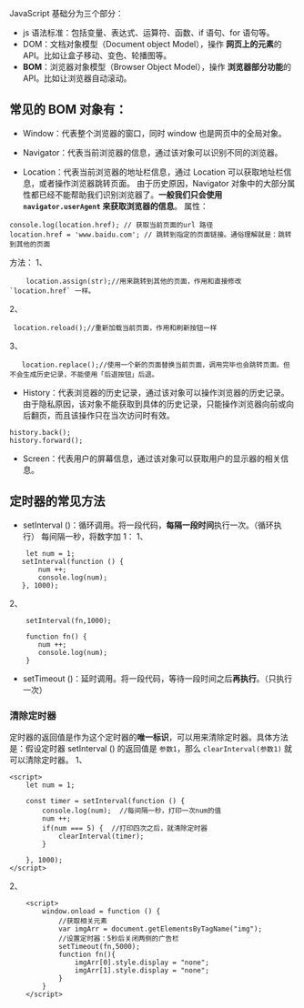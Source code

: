JavaScript 基础分为三个部分：
- js 语法标准：包括变量、表达式、运算符、函数、if 语句、for 语句等。
- DOM：文档对象模型（Document object Model），操作 **网页上的元素**的 API。比如让盒子移动、变色、轮播图等。
-  **BOM**：浏览器对象模型（Browser Object Model），操作 **浏览器部分功能**的 API。比如让浏览器自动滚动。

## 常见的 BOM 对象有：
-   Window：代表整个浏览器的窗口，同时 window 也是网页中的全局对象。
    
-   Navigator：代表当前浏览器的信息，通过该对象可以识别不同的浏览器。
    
-   Location：代表当前浏览器的地址栏信息，通过 Location 可以获取地址栏信息，或者操作浏览器跳转页面。
    由于历史原因，Navigator 对象中的大部分属性都已经不能帮助我们识别浏览器了。**一般我们只会使用 `navigator.userAgent` 来获取浏览器的信息**。
属性：
```
console.log(location.href); // 获取当前页面的url 路径
location.href = 'www.baidu.com'; // 跳转到指定的页面链接。通俗理解就是：跳转到其他的页面
```
方法：
1、
```
    location.assign(str);//用来跳转到其他的页面，作用和直接修改 `location.href` 一样。
```
2、
```
 location.reload();//重新加载当前页面，作用和刷新按钮一样
```
3、
```
   location.replace();//使用一个新的页面替换当前页面，调用完毕也会跳转页面。但不会生成历史记录，不能使用「后退按钮」后退。
```

-   History：代表浏览器的历史记录，通过该对象可以操作浏览器的历史记录。由于隐私原因，该对象不能获取到具体的历史记录，只能操作浏览器向前或向后翻页，而且该操作只在当次访问时有效。
```
history.back();
history.forward();
```
-   Screen：代表用户的屏幕信息，通过该对象可以获取用户的显示器的相关信息。

## 定时器的常见方法
-   setInterval ()：循环调用。将一段代码，**每隔一段时间**执行一次。（循环执行）
每间隔一秒，将数字加 1：
1、
```
    let num = 1;
   setInterval(function () {
       num ++;
       console.log(num);
   }, 1000);
```
2、
```
    setInterval(fn,1000);

    function fn() {
       num ++;
       console.log(num);
    }
```


-   setTimeout ()：延时调用。将一段代码，等待一段时间之后**再执行**。（只执行一次）


###   清除定时器
定时器的返回值是作为这个定时器的**唯一标识**，可以用来清除定时器。具体方法是：假设定时器 setInterval () 的返回值是 `参数1`，那么 `clearInterval(参数1)` 就可以清除定时器。
1、
```
<script>
    let num = 1;

    const timer = setInterval(function () {
        console.log(num);  //每间隔一秒，打印一次num的值
        num ++;
        if(num === 5) {  //打印四次之后，就清除定时器
            clearInterval(timer);
        }

    }, 1000);
</script>
```
2、
```
    <script>
        window.onload = function () {
            //获取相关元素
            var imgArr = document.getElementsByTagName("img");
            //设置定时器：5秒后关闭两侧的广告栏
            setTimeout(fn,5000);
            function fn(){
                imgArr[0].style.display = "none";
                imgArr[1].style.display = "none";
            }
        }
    </script>
```
